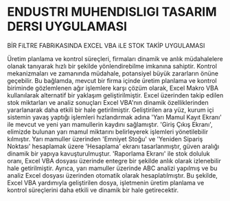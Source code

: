 # ENDUSTRI MUHENDISLIGI TASARIM DERSI UYGULAMASI
BİR FiLTRE FABRiKASINDA EXCEL VBA iLE STOK TAKİP UYGULAMASI




Üretim planlama ve kontrol süreçleri, firmaları dinamik ve anlık müdahalelere 
olanak tanıyarak hızlı bir şekilde yönlendirebilme imkanına sahiptir. Kontrol 
mekanizmaları ve zamanında müdahale, potansiyel büyük zararların önüne geçebilir. Bu 
bağlamda, mevcut bir firma içinde üretim planlama ve kontrol biriminde gözlemlenen 
ağır işlemlere karşı çözüm olarak, Excel Makro VBA kullanılarak alternatif bir yaklaşım 
geliştirilmiştir. Excel üzerinden takip edilen stok miktarları ve analiz sonuçları Excel 
VBA'nın dinamik özelliklerinden yararlanarak daha etkili bir hale getirilmiştir.
Geliştirilen ara yüz, kurum içi sistemin yavaş yaptığı işlemleri hızlandırmak adına 
'Yarı Mamul Kayıt Ekranı' ile mevcut ve yeni yarı mamullerin kaydını sağlamıştır. 'Giriş Çıkış Ekranı', elimizde bulunan yarı mamul miktarını belirleyerek işlemleri yönetilebilir 
kılmıştır. Yarı mamuller üzerinden 'Emniyet Stoğu' ve 'Yeniden Sipariş Noktası' 
hesaplamak üzere 'Hesaplama' ekranı tasarlanmıştır, güven aralığı dinamik bir yapıya 
kavuşturulmuştur.
'Raporlama Ekranı' ile stok doluluk oranı, Excel VBA dosyası üzerinde entegre bir 
şekilde anlık olarak izlenebilir hale getirilmiştir. Ayrıca, yarı mamuller üzerinde ABC 
analizi yapılmış ve bu analiz Excel dosyası üzerinden otomatik olarak hesaplatılmıştır. 
Bu şekilde, Excel VBA yardımıyla geliştirilen dosya, işletmenin üretim planlama ve 
kontrol süreçlerini daha etkili ve dinamik bir hale getirecektir.
